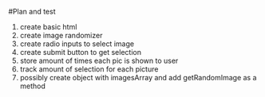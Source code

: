 #Plan and test
1. create basic html
1. create image randomizer
1. create radio inputs to select image
1. create submit button to get selection
1. store amount of times each pic is shown to user
1. track amount of selection for each picture
1. possibly create object with imagesArray and add getRandomImage as a method
